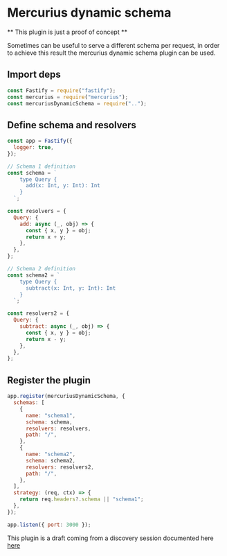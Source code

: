 # Mercurius dynamic schema 

** This plugin is just a proof of concept **

Sometimes can be useful to serve a different schema per request, in order to achieve this result the mercurius dynamic schema plugin can be used.

## Import deps

```js
const Fastify = require("fastify");
const mercurius = require("mercurius");
const mercuriusDynamicSchema = require("..");
```

## Define schema and resolvers

```js
const app = Fastify({
  logger: true,
});

// Schema 1 definition
const schema = `
    type Query {
      add(x: Int, y: Int): Int
    }
  `;

const resolvers = {
  Query: {
    add: async (_, obj) => {
      const { x, y } = obj;
      return x + y;
    },
  },
};

// Schema 2 definition
const schema2 = `
    type Query {
      subtract(x: Int, y: Int): Int
    }
  `;

const resolvers2 = {
  Query: {
    subtract: async (_, obj) => {
      const { x, y } = obj;
      return x - y;
    },
  },
};
```

## Register the plugin

```js
app.register(mercuriusDynamicSchema, {
  schemas: [
    {
      name: "schema1",
      schema: schema,
      resolvers: resolvers,
      path: "/",
    },
    {
      name: "schema2",
      schema: schema2,
      resolvers: resolvers2,
      path: "/",
    },
  ],
  strategy: (req, ctx) => {
    return req.headers?.schema || "schema1";
  },
});

app.listen({ port: 3000 });
```

This plugin is a draft coming from a discovery session documented here [here](./docs/discovery.md)
